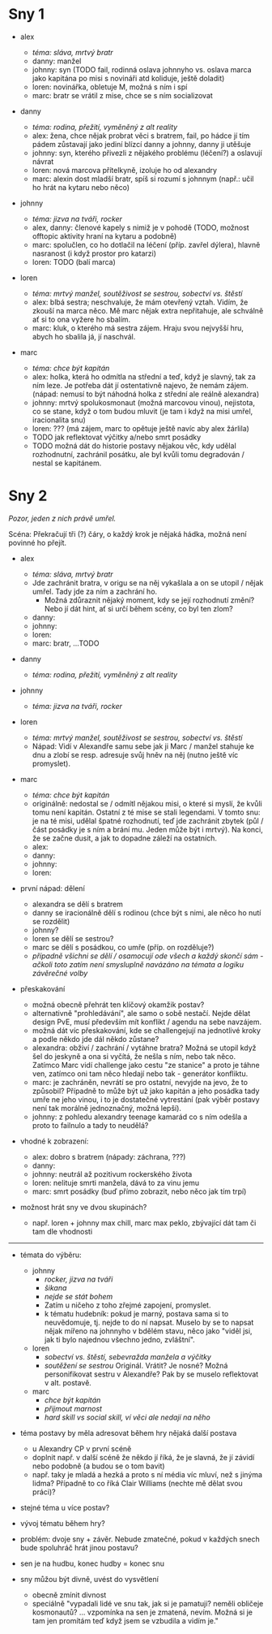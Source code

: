 # Sny 1

- alex
    - _téma: sláva, mrtvý bratr_
    - danny: manžel
    - johnny: syn (TODO fail, rodinná oslava johnnyho vs. oslava marca jako kapitána po misi s novináři atd koliduje, ještě doladit)
    - loren: novinářka, obletuje M, možná s ním i spí
    - marc: bratr se vrátil z mise, chce se s ním socializovat

- danny
    - _téma: rodina, přežití, vyměněný z alt reality_
    - alex: žena, chce nějak probrat věci s bratrem, fail, po hádce jí tím pádem zůstavají jako jediní blízcí danny a johnny, danny ji utěšuje
    - johnny: syn, kterého přivezli z nějakého problému (léčení?) a oslavují návrat
    - loren: nová marcova přítelkyně, izoluje ho od alexandry
    - marc: alexin dost mladší bratr, spíš si rozumí s johnnym (např.: učil ho hrát na kytaru nebo něco)

- johnny
    - _téma: jizva na tváři, rocker_
    - alex, danny: členové kapely s nimiž je v pohodě (TODO, možnost offtopic aktivity hraní na kytaru a podobně)
    - marc: spolučlen, co ho dotlačil na léčení (příp. zavřel dýlera), hlavně nasranost (i když prostor pro katarzi)
    - loren: TODO (balí marca)

- loren
    - _téma: mrtvý manžel, soutěživost se sestrou, sobectví vs. štěstí_
    - alex: blbá sestra; neschvaluje, že mám otevřený vztah. Vidím, že zkouší na marca něco. Mě marc nějak extra nepřitahuje, ale schválně ať si to ona vyžere ho sbalím.
    - marc: kluk, o kterého má sestra zájem. Hraju svou nejvyšší hru, abych ho sbalila já, jí naschvál.

- marc
    - _téma: chce být kapitán_
    - alex: holka, která ho odmítla na střední a teď, když je slavný, tak za ním leze. Je potřeba dát jí ostentativně najevo, že nemám zájem. (nápad: nemusí to být náhodná holka z střední ale reálně alexandra)
    - johnny: mrtvý spolukosmonaut (možná marcovou vinou), nejistota, co se stane, když o tom budou mluvit (je tam i když na misi umřel, iracionalita snu)
    - loren: ??? (má zájem, marc to opětuje ještě navíc aby alex žárlila)
    - TODO jak reflektovat výčitky a/nebo smrt posádky
    - TODO možná dát do historie postavy nějakou věc, kdy udělal rozhodnutní, zachránil posátku, ale byl kvůli tomu degradován / nestal se kapitánem.

# Sny 2

_Pozor, jeden z nich právě umřel._

Scéna: Překračují tři (?) čáry, o každý krok je nějaká hádka, možná není povinné ho přejít.

- alex
    - _téma: sláva, mrtvý bratr_
    - Jde zachránit bratra, v origu se na něj vykašlala a on se utopil / nějak umřel. Tady jde za ním a zachrání ho.
        - Možná zdůraznit nějaký moment, kdy se její rozhodnutí změní? Nebo jí dát hint, ať si určí během scény, co byl ten zlom?
    - danny:
    - johnny:
    - loren:
    - marc: bratr, ...TODO

- danny
    - _téma: rodina, přežití, vyměněný z alt reality_

- johnny
    - _téma: jizva na tváři, rocker_

- loren
    - _téma: mrtvý manžel, soutěživost se sestrou, sobectví vs. štěstí_
    - Nápad: Vidí v Alexandře samu sebe jak ji Marc / manžel stahuje ke dnu a zlobí se resp. adresuje svůj hněv na něj (nutno ještě víc promyslet).

- marc
    - _téma: chce být kapitán_
    - originálně: nedostal se / odmítl nějakou misi, o které si myslí, že kvůli tomu není kapitán. Ostatní z té mise se stali legendami. V tomto snu: je na té misi, udělal špatné rozhodnutí, teď jde zachránit zbytek (půl / část posádky je s ním a brání mu. Jeden může být i mrtvý). Na konci, že se začne dusit, a jak to dopadne záleží na ostatních.
    - alex:
    - danny:
    - johnny:
    - loren:

- první nápad: dělení
    - alexandra se dělí s bratrem
    - danny se iracionálně dělí s rodinou (chce být s nimi, ale něco ho nutí se rozdělit)
    - johnny?
    - loren se dělí se sestrou?
    - marc se dělí s posádkou, co umře (příp. on rozděluje?)
    - _případně všichni se dělí / osamocují ode všech a každý skončí sám - ačkoli toto zatím není smysluplně navázáno na témata a logiku závěrečné volby_
- přeskakování
    - možná obecně přehrát ten klíčový okamžik postav?
    - alternativně "prohledávání", ale samo o sobě nestačí. Nejde dělat design PvE, musí především mít konflikt / agendu na sebe navzájem.
    - možná dát víc přeskakování, kde se challengejují na jednotlivé kroky a podle někdo jde dál někdo zůstane?
    - alexandra: obživí / zachrání / vytáhne bratra? Možná se utopil když šel do jeskyně a ona si vyčítá, že nešla s ním, nebo tak něco. Zatímco Marc vidí challenge jako cestu "ze stanice" a proto je táhne ven, zatímco oni tam něco hledají nebo tak - generátor konfliktu.
    - marc: je zachráněn, nevrátí se pro ostatní, nevyjde na jevo, že to způsobil? Případně to může být už jako kapitán a jeho posádka tady umře ne jeho vinou, i to je dostatečné vytrestání (pak výběr postavy není tak morálně jednoznačný, možná lepší).
    - johnny: z pohledu alexandry teenage kamarád co s ním odešla a proto to failnulo a tady to neudělá?
- vhodné k zobrazení:
    - alex: dobro s bratrem (nápady: záchrana, ???)
    - danny:
    - johnny: neutrál až pozitivum rockerského života
    - loren: nelituje smrti manžela, dává to za vinu jemu
    - marc: smrt posádky (buď přímo zobrazit, nebo něco jak tím trpí)
- možnost hrát sny ve dvou skupinách?
    - např. loren + johnny max chill, marc max peklo, zbývající dát tam či tam dle vhodnosti

---

- témata do výběru:
    - johnny
        - _rocker, jizva na tváři_
        - _šikana_
        - _nejde se stát bohem_
        - Zatím u ničeho z toho zřejmé zapojení, promyslet.
        - k tématu hudebník: pokud je marný, postava sama si to neuvědomuje, tj. nejde to do ní napsat. Muselo by se to napsat nějak mířeno na johnnyho v bdělém stavu, něco jako "viděl jsi, jak ti bylo najednou všechno jedno, zvláštní".
    - loren
        - _sobectví vs. štěstí, sebevražda manžela a výčitky_
        - _soutěžení se sestrou_ Originál. Vrátit? Je nosné? Možná personifikovat sestru v Alexandře? Pak by se muselo reflektovat v alt. postavě.
    - marc
        - _chce být kapitán_
        - _přijmout marnost_
        - _hard skill vs social skill, ví věci ale nedají na něho_

- téma postavy by měla adresovat během hry nějaká další postava
    - u Alexandry CP v první scéně
    - doplnit např. v další scéně že někdo jí říká, že je slavná, že jí závidí nebo podobně (a budou se o tom bavit)
    - např. taky je mladá a hezká a proto s ní média víc mluví, než s jinýma lidma? Případně to co říká Clair Williams (nechte mě dělat svou práci)?
- stejné téma u více postav?
- vývoj tématu během hry?
- problém: dvoje sny + závěr. Nebude zmatečné, pokud v každých snech bude spoluhráč hrát jinou postavu?
- sen je na hudbu, konec hudby = konec snu
- sny můžou být divně, uvést do vysvětlení
    - obecně zmínit divnost
    - speciálně "vypadali lidé ve snu tak, jak si je pamatuji? neměli obličeje kosmonautů? ... vzpomínka na sen je zmatená, nevím. Možná si je tam jen promítám teď když jsem se vzbudila a vidím je."
